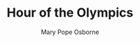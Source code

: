 ---
tag: 📚Book
title: "Hour of the Olympics"
author: [Mary Pope Osborne]
category: [Juvenile Fiction]
isbn: 037589473X 9780375894732
cover: http://books.google.com/books/content?id=Sf-LPV4pWg8C&printsec=frontcover&img=1&zoom=1&edge=curl&source=gbs_api
status: unread
Location: Physical
---